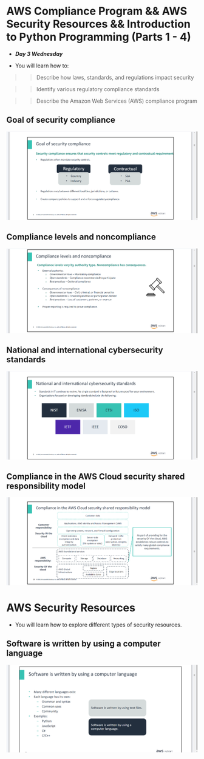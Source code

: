 # AWS Compliance Program && AWS Security Resources && Introduction to Python Programming (Parts 1 - 4)
- ***Day 3 Wednesday***

- You will learn how to:

>> Describe how laws, standards, and regulations impact security

>> Identify various regulatory compliance standards

>> Describe the Amazon Web Services (AWS) compliance program

## Goal of security compliance
![alt text](<Images/image copy 11.png>)

## Compliance levels and noncompliance
![alt text](<Images/image copy 12.png>)

## National and international cybersecurity standards
![alt text](<Images/image copy 13.png>)

## Compliance in the AWS Cloud security shared responsibility model
![alt text](<Images/image copy 14.png>)



# AWS Security Resources
- You will learn how to explore different types of security resources.

## Software is written by using a computer language
![alt text](<Images/image copy 15.png>)

## 